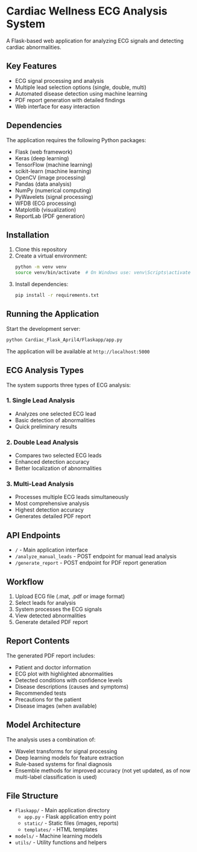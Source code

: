 # Cardiac Wellness ECG Analysis System

A Flask-based web application for analyzing ECG signals and detecting cardiac abnormalities.

## Key Features
- ECG signal processing and analysis
- Multiple lead selection options (single, double, multi)
- Automated disease detection using machine learning
- PDF report generation with detailed findings
- Web interface for easy interaction

## Dependencies
The application requires the following Python packages:
- Flask (web framework)
- Keras (deep learning)
- TensorFlow (machine learning)
- scikit-learn (machine learning)
- OpenCV (image processing)
- Pandas (data analysis)
- NumPy (numerical computing)
- PyWavelets (signal processing)
- WFDB (ECG processing)
- Matplotlib (visualization)
- ReportLab (PDF generation)

## Installation
1. Clone this repository
2. Create a virtual environment:
   ```bash
   python -m venv venv
   source venv/bin/activate  # On Windows use: venv\Scripts\activate
   ```
3. Install dependencies:
   ```bash
   pip install -r requirements.txt
   ```

## Running the Application
Start the development server:
```bash
python Cardiac_Flask_April4/Flaskapp/app.py
```
The application will be available at `http://localhost:5000`

## ECG Analysis Types
The system supports three types of ECG analysis:

### 1. Single Lead Analysis
- Analyzes one selected ECG lead
- Basic detection of abnormalities
- Quick preliminary results

### 2. Double Lead Analysis
- Compares two selected ECG leads
- Enhanced detection accuracy
- Better localization of abnormalities

### 3. Multi-Lead Analysis
- Processes multiple ECG leads simultaneously
- Most comprehensive analysis
- Highest detection accuracy
- Generates detailed PDF report

## API Endpoints
- `/` - Main application interface
- `/analyze_manual_leads` - POST endpoint for manual lead analysis
- `/generate_report` - POST endpoint for PDF report generation

## Workflow
1. Upload ECG file (.mat, .pdf or image format)
2. Select leads for analysis
3. System processes the ECG signals
4. View detected abnormalities
5. Generate detailed PDF report

## Report Contents
The generated PDF report includes:
- Patient and doctor information
- ECG plot with highlighted abnormalities
- Detected conditions with confidence levels
- Disease descriptions (causes and symptoms)
- Recommended tests
- Precautions for the patient
- Disease images (when available)

## Model Architecture
The analysis uses a combination of:
- Wavelet transforms for signal processing
- Deep learning models for feature extraction
- Rule-based systems for final diagnosis
- Ensemble methods for improved accuracy (not yet updated, as of now multi-label classification is used)

## File Structure
- `Flaskapp/` - Main application directory
  - `app.py` - Flask application entry point
  - `static/` - Static files (images, reports)
  - `templates/` - HTML templates
- `models/` - Machine learning models
- `utils/` - Utility functions and helpers

